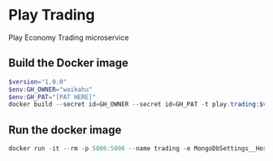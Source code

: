 # Play Trading
Play Economy Trading microservice

## Build the Docker image
```powershell
$version="1.0.0"
$env:GH_OWNER="waikahu"
$env:GH_PAT="[PAT HERE]"
docker build --secret id=GH_OWNER --secret id=GH_PAT -t play.trading:$version .
```

## Run the docker image
```powershell
docker run -it --rm -p 5006:5006 --name trading -e MongoDbSettings__Host=mongo -e RabbitMQSettings__Host=rabbitmq --network playinfra_default play.trading:$version
```